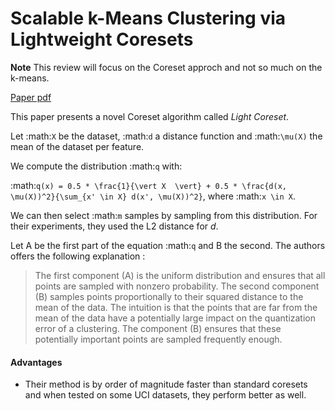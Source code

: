 # Scalable k-Means Clustering via Lightweight Coresets

**Note** This review will focus on the Coreset approch and not so much on the k-means.

[Paper pdf](https://ai.google/research/pubs/pub46906.pdf)

This paper presents a novel Coreset algorithm called *Light Coreset*. 

Let :math:`X` be the dataset, :math:`d` a distance function and :math:`\mu(X)` the mean of the dataset per feature.

We compute the distribution :math:`q` with:

:math:`q(x) = 0.5 * \frac{1}{\vert X  \vert} + 0.5 * \frac{d(x, \mu(X))^2}{\sum_{x' \in X} d(x', \mu(X))^2}`,
where :math:`x \in X`. 

We can then select :math:`m` samples by sampling from this distribution. For their experiments, they used the L2 distance for *d*.

Let A be the first part of the equation :math:`q` and B the second. The authors offers the following explanation :

>The first component (A) is the uniform distribution and ensures
that all points are sampled with nonzero probability. The second
component (B) samples points proportionally to their squared
distance to the mean of the data. The intuition is that the points
that are far from the mean of the data have a potentially large
impact on the quantization error of a clustering. The component
(B) ensures that these potentially important points are sampled
frequently enough.

#### Advantages
* Their method is by order of magnitude faster than standard coresets and when tested on some UCI datasets, they perform better as well.
